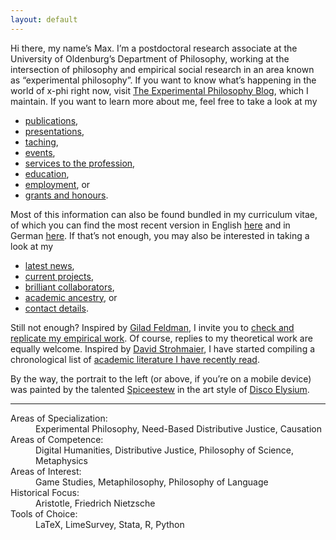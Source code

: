 ```yaml
---
layout: default
---
```


Hi there, my name’s Max. I’m a postdoctoral research associate at the University of Oldenburg’s Department of Philosophy, working at the intersection of philosophy and empirical social research in an area known as “experimental philosophy”. If you want to know what’s happening in the world of x-phi right now, visit [The Experimental Philosophy Blog](https://xphi.net/), which I maintain. If you want to learn more about me, feel free to take a look at my

+ [publications](./publications.md),
+ [presentations](./presentations.md),
+ [taching](./teaching.md),
+ [events](./events.md),
+ [services to the profession](./services.md),
+ [education](./education.md),
+ [employment](./employment.md), or
+ [grants and honours](./financials.md).

Most of this information can also be found bundled in my curriculum vitae, of which you can find the most recent version in English [here](https://github.com/alephmembeth/curriculum-vitae/blob/main/english/cv_english.pdf) and in German [here](https://github.com/alephmembeth/curriculum-vitae/blob/main/german/cv_german.pdf). If that’s not enough, you may also be interested in taking a look at my

+ [latest news](./news.md),
+ [current projects](./projects.md),
+ [brilliant collaborators](./collaborators.md),
+ [academic ancestry](./ancestry.md), or
+ [contact details](./contact.md).

Still not enough? Inspired by [Gilad Feldman](https://mgto.org/check-me-replicate-me/), I invite you to [check and replicate my empirical work](./check.md). Of course, replies to my theoretical work are equally welcome. Inspired by [David Strohmaier](https://dstrohmaier.com/lists/), I have started compiling a chronological list of [academic literature I have recently read](./reading.md).

By the way, the portrait to the left (or above, if you’re on a mobile device) was painted by the talented [Spiceestew](https://spiceestew.carrd.co/) in the art style of [Disco Elysium](https://discoelysium.com/).

* * *

<dl>
   <dt>Areas of Specialization:</dt>
      <dd>Experimental Philosophy, Need-Based Distributive Justice, Causation</dd>
   <dt>Areas of Competence:</dt>
      <dd>Digital Humanities, Distributive Justice, Philosophy of Science, Metaphysics</dd>
   <dt>Areas of Interest:</dt>
      <dd>Game Studies, Metaphilosophy, Philosophy of Language</dd>
   <dt>Historical Focus:</dt>
      <dd>Aristotle, Friedrich Nietzsche</dd>
   <dt>Tools of Choice:</dt>
      <dd>LaTeX, LimeSurvey, Stata, R, Python</dd>
</dl>
